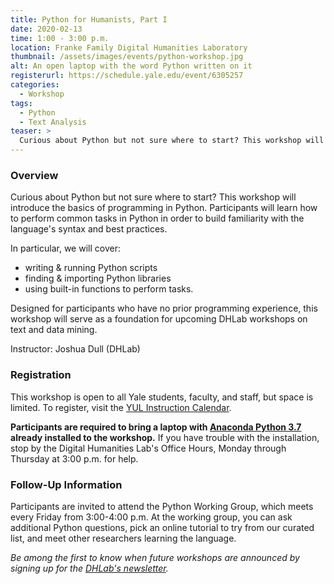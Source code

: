 ```yaml
---
title: Python for Humanists, Part I
date: 2020-02-13
time: 1:00 - 3:00 p.m.
location: Franke Family Digital Humanities Laboratory
thumbnail: /assets/images/events/python-workshop.jpg
alt: An open laptop with the word Python written on it
registerurl: https://schedule.yale.edu/event/6305257
categories:
  - Workshop
tags:
  - Python
  - Text Analysis
teaser: >
  Curious about Python but not sure where to start? This workshop will introduce the basics of programming in Python.
---
```


### Overview

Curious about Python but not sure where to start? This workshop will introduce the basics of programming in Python. Participants will learn how to perform common tasks in Python in order to build familiarity with the language's syntax and best practices.

In particular, we will cover:
- writing & running Python scripts
- finding & importing Python libraries
- using built-in functions to perform tasks.

Designed for participants who have no prior programming experience, this workshop will serve as a foundation for upcoming DHLab workshops on text and data mining.

Instructor: Joshua Dull (DHLab)

### Registration
This workshop is open to all Yale students, faculty, and staff, but space is limited. To register, visit the <a href='https://schedule.yale.edu/event/6305257' target='_blank'>YUL Instruction Calendar</a>. 

**Participants are required to bring a laptop with <a href='https://www.anaconda.com/distribution/' target='_blank'>Anaconda Python 3.7</a> already installed to the workshop.** If you have trouble with the installation, stop by the Digital Humanities Lab's Office Hours, Monday through Thursday at 3:00 p.m. for help.

### Follow-Up Information
Participants are invited to attend the Python Working Group, which meets every Friday from 3:00-4:00 p.m. At the working group, you can ask additional Python questions, pick an online tutorial to try from our curated list, and meet other researchers learning the language.

*Be among the first to know when future workshops are announced by signing up for the <a href='https://subscribe.yale.edu/browse?search=digital+humanities' target='_blank'>DHLab's newsletter</a>.*